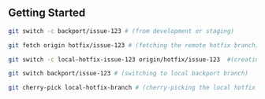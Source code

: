 ## Getting Started

```bash
git switch -c backport/issue-123 # (from development or staging)
```

```bash
git fetch origin hotfix/issue-123 # (fetching the remote hotfix branch)
```

```bash
git switch -c local-hotfix-issue-123 origin/hotfix/issue-123  #(creating local hotfix branch based on remote hotfix branch)
```

```bash
git switch backport/issue-123 # (switching to local backport branch)
```

```bash
git cherry-pick local-hotfix-branch # (cherry-picking the local hotfix branch to local backport)
```
